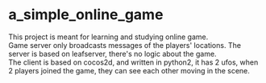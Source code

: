 # a_simple_online_game
This project is meant for learning and studying online game.  
Game server only broadcasts messages of the players' locations. The server is based on leafserver, there's no logic about the game.  
The client is based on cocos2d, and written in python2, it has 2 ufos, when 2 players joined the game, they can see each other moving in the scene.  